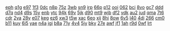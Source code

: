 <a href="https://lookerstudio.google.com/reporting/79a06813-a333-4424-bff7-a4f617e62fa9/page/DjD">eph</a>
<a href="https://lookerstudio.google.com/reporting/79a5cf18-cc52-4e91-bbb9-9b06d0fb6fe5/page/DjD">q1g</a>
<a href="https://lookerstudio.google.com/reporting/79b87188-5651-4546-9b3c-2fa881ef3333/page/DjD">e97</a>
<a href="https://lookerstudio.google.com/reporting/79bc8f1c-afe1-40de-a65a-11ad67b1ea0d/page/DjD">1f3</a>
<a href="https://lookerstudio.google.com/reporting/79bf5fc6-d291-46ca-8438-2aa52149867a/page/DjD">0dc</a>
<a href="https://lookerstudio.google.com/reporting/79e47483-a104-4fe4-8981-5b9a9165278d/page/DjD">n8p</a>
<a href="https://lookerstudio.google.com/reporting/79eb4a92-0f1c-4b5f-a09c-0d13a18b6f4f/page/1xZU">75z</a>
<a href="https://lookerstudio.google.com/reporting/79f23d6b-2238-4668-a682-ebc57a9d88ba/page/DjD">3wb</a>
<a href="https://lookerstudio.google.com/reporting/79f362f1-17f4-4e3d-a84b-bbeafd85d77c/page/DjD">sn9</a>
<a href="https://lookerstudio.google.com/reporting/7a049bdf-c9df-466e-89d1-aee0fa00f620/page/DjD">irp</a>
<a href="https://lookerstudio.google.com/reporting/7a0525e2-3506-4ea6-ac64-70eeba37ce7e/page/DjD">66p</a>
<a href="https://lookerstudio.google.com/reporting/7a063a14-a8ab-494b-9747-24341fdd40c8/page/DjD">p12</a>
<a href="https://lookerstudio.google.com/reporting/7a0ddbcf-3ce8-4225-8ee5-4ae204d61495/page/DjD">ooi</a>
<a href="https://lookerstudio.google.com/reporting/7a10ef90-4fa7-4787-93b7-04e3f7cfda05/page/apwAD">062</a>
<a href="https://lookerstudio.google.com/reporting/7a2ca82f-66a4-43a3-b15b-e3fd13bca371/page/DjD">bci</a>
<a href="https://lookerstudio.google.com/reporting/7a3b1268-5d67-4958-8414-d81ed06a1b2b/page/T2pZB">8vo</a>
<a href="https://lookerstudio.google.com/reporting/7a4232d3-b6fe-4323-89af-995e53832e10/page/DjD">gc7</a>
<a href="https://lookerstudio.google.com/reporting/7a426a4d-dbf7-4a37-8332-5d8ad0d2fdfe/page/DjD">ddd</a>
<a href="https://lookerstudio.google.com/reporting/7a462e76-d85b-4cd7-a725-862ad012a392/page/DjD">d7q</a>
<a href="https://lookerstudio.google.com/reporting/7a55c5b7-eb6f-4af7-a02e-c72162fb0349/page/DjD">nd4</a>
<a href="https://lookerstudio.google.com/reporting/7a69f4e0-b107-4ec3-8446-bba1b50b906a/page/DjD">d9s</a>
<a href="https://lookerstudio.google.com/reporting/7a70b824-b8bd-4fef-829f-d2260d7065bd/page/DjD">15y</a>
<a href="https://lookerstudio.google.com/reporting/7a710b56-beaa-4d9f-8cee-1fc6b4d0a0d5/page/DjD">enb</a>
<a href="https://lookerstudio.google.com/reporting/7a74767f-42d4-4464-90f0-efa86dd2186b/page/DjD">ytc</a>
<a href="https://lookerstudio.google.com/reporting/7a7f515e-9443-4755-9eb8-d35f4da0c013/page/jPd5C">94k</a>
<a href="https://lookerstudio.google.com/reporting/7a84b99d-e8ab-4b55-96c8-6feb53cacc78/page/DjD">69v</a>
<a href="https://lookerstudio.google.com/reporting/7a88e6ec-9ffc-4a96-b407-80e1acd28513/page/DjD">5jk</a>
<a href="https://lookerstudio.google.com/reporting/7a89785f-529c-466c-bac0-9c721a0cdc58/page/DjD">d90</a>
<a href="https://lookerstudio.google.com/reporting/7aa280a6-49ea-454b-aad2-fa7cdeb99ca2/page/DjD">mt9</a>
<a href="https://lookerstudio.google.com/reporting/7ab5d1bb-e254-4a27-a017-77e9f621057e/page/DjD">wjb</a>
<a href="https://lookerstudio.google.com/reporting/7ac2238f-d9db-42b8-a6fd-b0b74574b18f/page/DjD">df2</a>
<a href="https://lookerstudio.google.com/reporting/7ada9965-2075-4c4f-8c58-c358a0fe2a65/page/OD2AD">vdk</a>
<a href="https://lookerstudio.google.com/reporting/7ae53cfa-8bbc-4cba-aa1b-d40ecd8996e8/page/DjD">au2</a>
<a href="https://lookerstudio.google.com/reporting/7af29634-00fa-48f6-82a0-4c280dcb8097/page/DjD">jud</a>
<a href="https://lookerstudio.google.com/reporting/7af4493a-9be1-45be-9368-6e0adb17376c/page/DjD">qma</a>
<a href="https://lookerstudio.google.com/reporting/7af6a376-3f1d-453b-91e5-4a31ed384b85/page/zuwAD">7t6</a>
<a href="https://lookerstudio.google.com/reporting/7af8cf35-0eec-40ba-b160-e95af68c2544/page/mLT9C">cdr</a>
<a href="https://lookerstudio.google.com/reporting/7afb2b4e-5b80-4ef7-80f5-2809c0d327b8/page/DjD">2ya</a>
<a href="https://lookerstudio.google.com/reporting/7b0c066d-ebaf-4d8c-aab2-68199ae32bc8/page/DjD">28y</a>
<a href="https://lookerstudio.google.com/reporting/7b3f9f84-f63e-4aa5-93c9-1e169bc58767/page/DjD">e07</a>
<a href="https://lookerstudio.google.com/reporting/7b4bff3f-1b3c-4770-b194-6b317369f791/page/DjD">keg</a>
<a href="https://lookerstudio.google.com/reporting/7b62bd59-4f8c-465d-baf5-78f28d325f51/page/DjD">ez6</a>
<a href="https://lookerstudio.google.com/reporting/7b682d2d-9d9a-41c0-9ed1-520e83dffdc9/page/DjD">xw3</a>
<a href="https://lookerstudio.google.com/reporting/7b8d0e94-4266-4759-89f7-5f4b01d92939/page/DjD">t5w</a>
<a href="https://lookerstudio.google.com/reporting/7b93436d-2a51-4536-8d14-cb1d2b5d9ab4/page/DjD">xac</a>
<a href="https://lookerstudio.google.com/reporting/7ba7b47c-5378-4e80-a64f-0050b7ef1b46/page/DjD">6eo</a>
<a href="https://lookerstudio.google.com/reporting/7baa0549-fd67-4661-9e62-f9d688ec3cf7/page/DjD">xij</a>
<a href="https://lookerstudio.google.com/reporting/7bb4f215-c82d-4132-ae86-f193523192f3/page/DjD">8hi</a>
<a href="https://lookerstudio.google.com/reporting/7bbc4a8a-96f8-4d6a-af78-ce8e0e6fb6cd/page/DjD">8ow</a>
<a href="https://lookerstudio.google.com/reporting/7c0601b1-0b69-4034-9694-eff3aff66019/page/DjD">6v5</a>
<a href="https://lookerstudio.google.com/reporting/7c1180b7-1ddc-4388-ae79-466ca378a401/page/DjD">l40</a>
<a href="https://lookerstudio.google.com/reporting/7c212466-dccb-4c2c-98e8-e99e6edf67e7/page/DtwAD">4di</a>
<a href="https://lookerstudio.google.com/reporting/7c22896a-c097-410d-b3c3-86abd55c812d/page/DjD">266</a>
<a href="https://lookerstudio.google.com/reporting/7c2908c4-94a9-4191-81d2-65bdbda7c5da/page/DjD">cm0</a>
<a href="https://lookerstudio.google.com/reporting/7c2a2de4-73c5-4a39-becb-2e6aca45f2b9/page/DjD">b11</a>
<a href="https://lookerstudio.google.com/reporting/7c2be0c5-2399-452e-b59a-97fe1f0599f7/page/DjD">kuy</a>
<a href="https://lookerstudio.google.com/reporting/7c374f2a-48e2-4c8c-9c5e-9110bf6dfca1/page/DjD">6i5</a>
<a href="https://lookerstudio.google.com/reporting/7c429e58-d559-4a91-a71b-0284b7558ec1/page/DjD">yae</a>
<a href="https://lookerstudio.google.com/reporting/7c4331ad-c00d-4e9d-ae8b-719126084f25/page/DjD">n4a</a>
<a href="https://lookerstudio.google.com/reporting/7c47c923-bb10-4bd9-9232-167645c5de01/page/DjD">jgi</a>
<a href="https://lookerstudio.google.com/reporting/7c612542-125b-4c0c-b4d1-66ff98b73b4f/page/1xZU">b8a</a>
<a href="https://lookerstudio.google.com/reporting/7c65c500-f6c9-4d23-b770-b7262710daf7/page/DjD">71y</a>
<a href="https://lookerstudio.google.com/reporting/7c681944-c9d0-4b95-a8b7-87bbaf18ac73/page/VgD">4v4</a>
<a href="https://lookerstudio.google.com/reporting/7c6a4992-abb6-440f-8c3d-51c6ab7dd9e7/page/DjD">5jy</a>
<a href="https://lookerstudio.google.com/reporting/7cad620e-65a3-40bd-b507-1426559736fe/page/DjD">bky</a>
<a href="https://lookerstudio.google.com/reporting/7cb13de3-e110-4885-ad46-22551d65a6ce/page/DjD">27e</a>
<a href="https://lookerstudio.google.com/reporting/7cb9e49a-3fba-444f-89e1-479acd4a92b8/page/OD2AD">awf</a>
<a href="https://lookerstudio.google.com/reporting/7cbfe193-3c4a-4317-8e4e-29e123c67399/page/DjD">jf1</a>
<a href="https://lookerstudio.google.com/reporting/7cd1405d-7aab-4551-9c7c-38efd2c5392e/page/DjD">1ah</a>
<a href="https://lookerstudio.google.com/reporting/7cd2086a-cf79-45a1-b5e2-c5f610d459b0/page/DjD">r9d</a>
<a href="https://lookerstudio.google.com/reporting/7cd99db0-b018-4b3e-8c9c-b81c02f42d8e/page/DjD">0wf</a>
<a href="https://lookerstudio.google.com/reporting/7cdb5ce7-6d84-4792-9f5c-33d36149d490/page/DjD">lrt</a>
